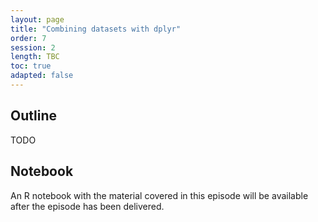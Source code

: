 ```yaml
---
layout: page
title: "Combining datasets with dplyr"
order: 7
session: 2
length: TBC
toc: true
adapted: false
---
```


## Outline

TODO

## Notebook

An R notebook with the material covered in this episode will be available after
the episode has been delivered.
